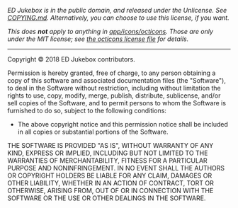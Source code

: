 _ED Jukebox is in the public domain, and released under the Unlicense.
See [COPYING.md](COPYING.md). Alternatively, you can choose to use
this license, if you want._

_This does __not__ apply to anything in [app/icons/octicons](app/icons/octicons).
Those are only under the MIT license; see [the octicons license file](app/icons/octicons/LICENSE.md)
for details._

---

Copyright © 2018 ED Jukebox contributors.

Permission is hereby granted, free of charge, to any person obtaining a copy of
this software and associated documentation files (the "Software"), to deal in
the Software without restriction, including without limitation the rights to
use, copy, modify, merge, publish, distribute, sublicense, and/or sell copies of
the Software, and to permit persons to whom the Software is furnished to do so,
subject to the following conditions:

- The above copyright notice and this permission notice shall be included in all
  copies or substantial portions of the Software.

THE SOFTWARE IS PROVIDED "AS IS", WITHOUT WARRANTY OF ANY KIND, EXPRESS OR
IMPLIED, INCLUDING BUT NOT LIMITED TO THE WARRANTIES OF MERCHANTABILITY, FITNESS
FOR A PARTICULAR PURPOSE AND NONINFRINGEMENT. IN NO EVENT SHALL THE AUTHORS OR
COPYRIGHT HOLDERS BE LIABLE FOR ANY CLAIM, DAMAGES OR OTHER LIABILITY, WHETHER
IN AN ACTION OF CONTRACT, TORT OR OTHERWISE, ARISING FROM, OUT OF OR IN
CONNECTION WITH THE SOFTWARE OR THE USE OR OTHER DEALINGS IN THE SOFTWARE.

